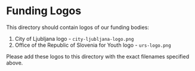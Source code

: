 # Funding Logos

This directory should contain logos of our funding bodies:

1. City of Ljubljana logo - `city-ljubljana-logo.png`
2. Office of the Republic of Slovenia for Youth logo - `urs-logo.png`

Please add these logos to this directory with the exact filenames specified above.